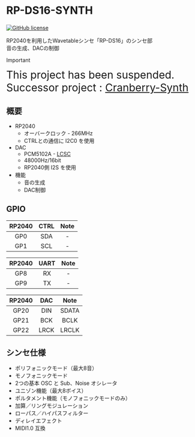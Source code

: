 # RP-DS16-SYNTH
[![GitHub license](https://img.shields.io/badge/RP--DS16-Rev.3.0-seagreen)](https://github.com/Saisana299/RP-DS16)　

RP2040を利用したWavetableシンセ「RP-DS16」のシンセ部  
音の生成、DACの制御

> [!IMPORTANT]
<span style="font-size: 200%;">This project has been suspended.</span>  
<span style="font-size: 200%;">Successor project : [Cranberry-Synth](https://github.com/Saisana299/Cranberry-Synth)</span>

## 概要
- RP2040
    - オーバークロック - 266MHz
    - CTRLとの通信に I2C0 を使用
- DAC
    - PCM5102A - [LCSC](https://www.lcsc.com/product-detail/ADC-DAC-Specialized_Texas-Instruments-PCM5102APWR_C107671.html)
    - 48000Hz/16bit
    - RP2040側 I2S を使用
- 機能
    - 音の生成
    - DAC制御

## GPIO
| RP2040 | CTRL | Note |
|:---:|:---:|:---------:|
| GP0 | SDA | - |
| GP1 | SCL | - |

| RP2040 | UART | Note |
|:---:|:---:|:---------:|
| GP8 | RX | - |
| GP9 | TX | - |

| RP2040 | DAC | Note |
|:---:|:---:|:---------:|
| GP20 | DIN | SDATA |
| GP21 | BCK | BCLK |
| GP22 | LRCK | LRCLK |

## シンセ仕様
- ポリフォニックモード（最大8音）
- モノフォニックモード
- 2つの基本 OSC と Sub、Noise オシレータ
- ユニゾン機能（最大8ボイス）
- ポルタメント機能（モノフォニックモードのみ）
- 加算／リングモジュレーション
- ローパス／ハイパスフィルター
- ディレイエフェクト
- MIDI1.0 互換
